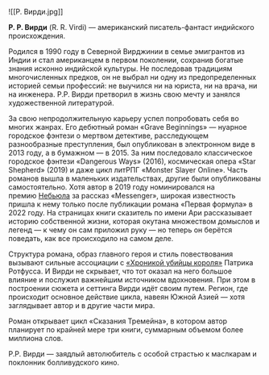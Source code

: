 ![[Р. Вирди.jpg]]

**Р. Р. Вирди** (R. R. Virdi) — американский писатель-фантаст индийского происхождения.

Родился в 1990 году в Северной Вирджинии в семье эмигрантов из Индии и стал американцем в первом поколении, сохранив богатые знания исконно индийской культуры. Не последовав традициям многочисленных предков, он не выбрал ни одну из предопределенных историей семьи профессий: не выучился ни на юриста, ни на врача, ни на инженера. Р.Р. Вирди претворил в жизнь свою мечту и занялся художественной литературой.

За свою непродолжительную карьеру успел попробовать себя во многих жанрах. Его дебютный роман «Grave Beginnings» — нуарное городское фэнтези о мертвом детективе, расследующем разнообразные преступления, был опубликован в электронном виде в 2013 году, а в бумажном — в 2015. За ним последовало классическое городское фэнтези «Dangerous Ways» (2016), космическая опера «Star Shepherd» (2019) и даже цикл литРПГ «Monster Slayer Online». Часть романов вышла в маленьких издательствах, другие были опубликованы самостоятельно. Хотя автор в 2019 году номинировался на премию [Небьюла](https://fantlab.ru/award3) за рассказ «Messenger», широкая известность пришла к нему только после публикации романа «Первая формула» в 2022 году. На страницах книги сказитель по имени Ари рассказывает историю собственной жизни, которая окутана множеством домыслов и легенд — к чему он сам приложил руку — но теперь он берётся поведать, как все происходило на самом деле.

Структура романа, образ главного героя и стиль повествования вызывают сильные ассоциации с [«Хроникой убийцы короля»](https://fantlab.ru/work188169) Патрика Ротфусса. И Вирди не скрывает, что тот оказал на него большое влияние и послужил важнейшим источником вдохновения. При этом в построении сюжета и сеттинга Вирди идёт своим путем. Регион, где происходит основное действие цикла, навеян Южной Азией — хотя заглядывает автор и в другие части мира.

Роман открывает цикл «Сказания Тремейна», в котором автор планирует по крайней мере три книги, суммарным объемом более миллиона слов.

Р.Р. Вирди — заядлый автолюбитель с особой страстью к маслкарам и поклонник болливудского кино.